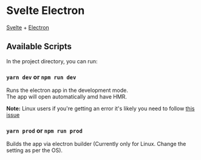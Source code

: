 # Svelte Electron

[Svelte](https://svelte.dev) + [Electron](https://electronjs.org/)

## Available Scripts

In the project directory, you can run:

### `yarn dev` or `npm run dev`

Runs the electron app in the development mode.<br>
The app will open automatically amd have HMR.

**Note:** Linux users if you're getting an error it's likely you need to follow [this issue](https://github.com/electron/electron/issues/17972)

### `yarn prod` or `npm run prod`

Builds the app via electron builder (Currently only for Linux. Change the setting as per the OS).
